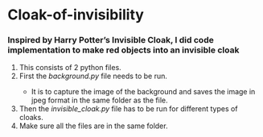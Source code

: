 # Cloak-of-invisibility

###  Inspired by Harry Potter’s Invisible Cloak, I did code implementation to make red objects into an invisible cloak </br>
<ol>
  <li>This consists of 2 python files. </li>  
  <li>First the <i> background.py </i> file needs to be run.  </li>
    <ul>
      <li>It is to capture the image of the background and saves the image in jpeg format in the same folder as the file.  </li>  
     </ul>
  <li>Then the <i> invisible_cloak.py </i> file has to be run for different types of cloaks.  </li>
  <li>Make sure all the files are in the same folder.  </li>
</ol>
  

